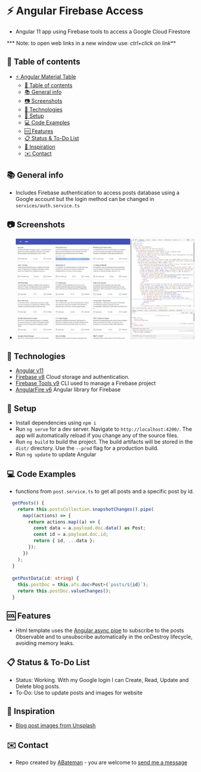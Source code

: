 # :zap: Angular Firebase Access

* Angular 11 app using Firebase tools to access a Google Cloud Firestore

*** Note: to open web links in a new window use: _ctrl+click on link_**

## :page_facing_up: Table of contents

* [:zap: Angular Material Table](#zap-angular-material-table)
  * [:page_facing_up: Table of contents](#page_facing_up-table-of-contents)
  * [:books: General info](#books-general-info)
  * [:camera: Screenshots](#camera-screenshots)
  * [:signal_strength: Technologies](#signal_strength-technologies)
  * [:floppy_disk: Setup](#floppy_disk-setup)
  * [:computer: Code Examples](#computer-code-examples)
  * [:cool: Features](#cool-features)
  * [:clipboard: Status & To-Do List](#clipboard-status--to-do-list)
  * [:clap: Inspiration](#clap-inspiration)
  * [:envelope: Contact](#envelope-contact)

## :books: General info

* Includes Firebase authentication to access posts database using a Google account but the login method can be changed in `services/auth.service.ts`

## :camera: Screenshots

* ![Example screenshot](./img/posts.jpg)

## :signal_strength: Technologies

* [Angular v11](https://angular.io/)
* [Firebase v8](https://firebase.google.com) Cloud storage and authentication.
* [Firebase Tools v9](https://www.npmjs.com/package/firebase-tools) CLI used to manage a Firebase project
* [AngularFire v6](https://www.npmjs.com/package/@angular/fire) Angular library for Firebase

## :floppy_disk: Setup

* Install dependencies using `npm i`
* Run `ng serve` for a dev server. Navigate to `http://localhost:4200/`. The app will automatically reload if you change any of the source files.
* Run `ng build` to build the project. The build artifacts will be stored in the `dist/` directory. Use the `--prod` flag for a production build.
* Run `ng update` to update Angular

## :computer: Code Examples

* functions from `post.service.ts` to get all posts and a specific post by id.  

```typescript
  getPosts() {
    return this.postsCollection.snapshotChanges().pipe(
      map((actions) => {
        return actions.map((a) => {
          const data = a.payload.doc.data() as Post;
          const id = a.payload.doc.id;
          return { id, ...data };
        });
      })
    );
  }

  getPostData(id: string) {
    this.postDoc = this.afs.doc<Post>(`posts/${id}`);
    return this.postDoc.valueChanges();
  }
```

## :cool: Features

* Html template uses the [Angular async pipe](https://angular.io/api/common/AsyncPipe) to subscribe to the posts Observable and to unsubscribe automatically in the onDestroy lifecycle, avoiding memory leaks.

## :clipboard: Status & To-Do List

* Status: Working. With my Google login I can Create, Read, Update and Delete blog posts.
* To-Do: Use to update posts and images for website

## :clap: Inspiration

* [Blog post images from Unsplash](https://unsplash.com/)

## :envelope: Contact

* Repo created by [ABateman](https://www.andrewbateman.org) - you are welcome to [send me a message](https://andrewbateman.org/contact)